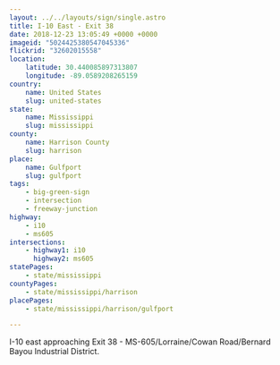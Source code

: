 ```yaml
---
layout: ../../layouts/sign/single.astro
title: I-10 East - Exit 38
date: 2018-12-23 13:05:49 +0000 +0000
imageid: "5024425380547045336"
flickrid: "32602015558"
location:
    latitude: 30.440085897313807
    longitude: -89.0589208265159
country:
    name: United States
    slug: united-states
state:
    name: Mississippi
    slug: mississippi
county:
    name: Harrison County
    slug: harrison
place:
    name: Gulfport
    slug: gulfport
tags:
    - big-green-sign
    - intersection
    - freeway-junction
highway:
    - i10
    - ms605
intersections:
    - highway1: i10
      highway2: ms605
statePages:
    - state/mississippi
countyPages:
    - state/mississippi/harrison
placePages:
    - state/mississippi/harrison/gulfport

---
```

I-10 east approaching Exit 38 - MS-605/Lorraine/Cowan Road/Bernard Bayou Industrial District.